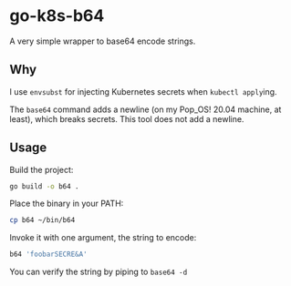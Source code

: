 # go-k8s-b64

A very simple wrapper to base64 encode strings.

## Why

I use `envsubst` for injecting Kubernetes secrets when `kubectl apply`ing.

The `base64` command adds a newline (on my Pop_OS! 20.04 machine, at least), which breaks secrets. This tool does not add a newline.

## Usage

Build the project:

```bash
go build -o b64 .
```

Place the binary in your PATH:

```bash
cp b64 ~/bin/b64
```


Invoke it with one argument, the string to encode:


```bash
b64 'foobarSECRE&A'
```

You can verify the string by piping to `base64 -d`
